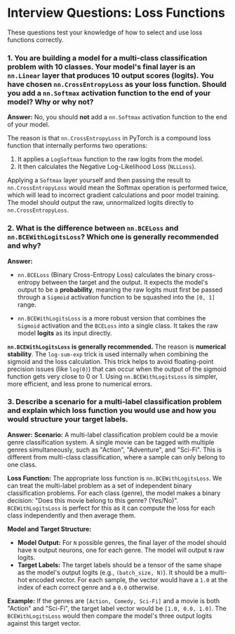 # Interview Questions: Loss Functions

These questions test your knowledge of how to select and use loss functions correctly.

### 1. You are building a model for a multi-class classification problem with 10 classes. Your model's final layer is an `nn.Linear` layer that produces 10 output scores (logits). You have chosen `nn.CrossEntropyLoss` as your loss function. Should you add a `nn.Softmax` activation function to the end of your model? Why or why not?

**Answer:**
No, you should **not** add a `nn.Softmax` activation function to the end of your model.

The reason is that `nn.CrossEntropyLoss` in PyTorch is a compound loss function that internally performs two operations:
1.  It applies a `LogSoftmax` function to the raw logits from the model.
2.  It then calculates the Negative Log-Likelihood Loss (`NLLLoss`).

Applying a `Softmax` layer yourself and then passing the result to `nn.CrossEntropyLoss` would mean the Softmax operation is performed twice, which will lead to incorrect gradient calculations and poor model training. The model should output the raw, unnormalized logits directly to `nn.CrossEntropyLoss`.

### 2. What is the difference between `nn.BCELoss` and `nn.BCEWithLogitsLoss`? Which one is generally recommended and why?

**Answer:**
-   `nn.BCELoss` (Binary Cross-Entropy Loss) calculates the binary cross-entropy between the target and the output. It expects the model's output to be a **probability**, meaning the raw logits must first be passed through a `Sigmoid` activation function to be squashed into the `[0, 1]` range.

-   `nn.BCEWithLogitsLoss` is a more robust version that combines the `Sigmoid` activation and the `BCELoss` into a single class. It takes the raw model **logits** as its input directly.

**`nn.BCEWithLogitsLoss` is generally recommended.** The reason is **numerical stability**. The `log-sum-exp` trick is used internally when combining the sigmoid and the loss calculation. This trick helps to avoid floating-point precision issues (like `log(0)`) that can occur when the output of the sigmoid function gets very close to 0 or 1. Using `nn.BCEWithLogitsLoss` is simpler, more efficient, and less prone to numerical errors.

### 3. Describe a scenario for a multi-label classification problem and explain which loss function you would use and how you would structure your target labels.

**Answer:**
**Scenario:** A multi-label classification problem could be a movie genre classification system. A single movie can be tagged with multiple genres simultaneously, such as "Action", "Adventure", and "Sci-Fi". This is different from multi-class classification, where a sample can only belong to one class.

**Loss Function:** The appropriate loss function is `nn.BCEWithLogitsLoss`. We can treat the multi-label problem as a set of independent binary classification problems. For each class (genre), the model makes a binary decision: "Does this movie belong to this genre? (Yes/No)". `BCEWithLogitsLoss` is perfect for this as it can compute the loss for each class independently and then average them.

**Model and Target Structure:**
-   **Model Output:** For `N` possible genres, the final layer of the model should have `N` output neurons, one for each genre. The model will output `N` raw logits.
-   **Target Labels:** The target labels should be a tensor of the same shape as the model's output logits (e.g., `(batch_size, N)`). It should be a multi-hot encoded vector. For each sample, the vector would have a `1.0` at the index of each correct genre and a `0.0` otherwise.

**Example:**
If the genres are `[Action, Comedy, Sci-Fi]` and a movie is both "Action" and "Sci-Fi", the target label vector would be `[1.0, 0.0, 1.0]`. The `BCEWithLogitsLoss` would then compare the model's three output logits against this target vector.
